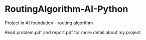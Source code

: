 # RoutingAlgorithm-AI-Python
 Project in AI foundation - routing algorithm

Read problem.pdf and report.pdf for more detail about my project
